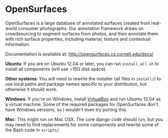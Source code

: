 # OpenSurfaces

OpenSurfaces is a large database of annotated surfaces created from real-world
consumer photographs. Our annotation framework draws on crowdsourcing to
segment surfaces from photos, and then annotate them with rich surface
properties, including material, texture and contextual information.

Documentation is available at: http://opensurfaces.cs.cornell.edu/docs/

**Ubuntu**:
If you are on Ubuntu 12.04 or later, you can run `install_all.sh` to install
all components (will use ~15G disk space).

**Other systems**:
You will need to rewrite the installer (all files in `install/`) to use local
paths and package names specific to your distribution, but otherwise it should
work.

**Windows**:
If you're on Windows, install [VirtualBox](https://www.virtualbox.org/) and
run Ubuntu 12.04 as a virtual machine.  Some of the required packages for
OpenSurfaces don't have Windows versions, so I wouldn't even try porting this.

**Mac**:
This might run on Mac OSX.  The core django code should run, but you may need
to find replacements for some components and rewrite some of the Bash code in
`scripts/`.
